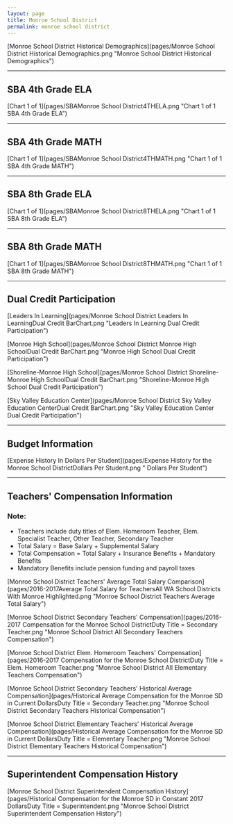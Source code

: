 ```yaml
---
layout: page
title: Monroe School District
permalink: monroe school district
---
```



[Monroe School District Historical Demographics](pages/Monroe School District Historical Demographics.png "Monroe School District Historical Demographics")

___

## SBA 4th Grade ELA

[Chart 1 of 1](pages/SBAMonroe School District4THELA.png "Chart 1 of 1 SBA 4th Grade ELA")


___

## SBA 4th Grade MATH

[Chart 1 of 1](pages/SBAMonroe School District4THMATH.png "Chart 1 of 1 SBA 4th Grade MATH")


___

## SBA 8th Grade ELA

[Chart 1 of 1](pages/SBAMonroe School District8THELA.png "Chart 1 of 1 SBA 8th Grade ELA")


___

## SBA 8th Grade MATH

[Chart 1 of 1](pages/SBAMonroe School District8THMATH.png "Chart 1 of 1 SBA 8th Grade MATH")


___

## Dual Credit Participation

[Leaders In Learning](pages/Monroe School District Leaders In LearningDual Credit BarChart.png "Leaders In Learning Dual Credit Participation")

[Monroe High School](pages/Monroe School District Monroe High SchoolDual Credit BarChart.png "Monroe High School Dual Credit Participation")

[Shoreline-Monroe High School](pages/Monroe School District Shoreline-Monroe High SchoolDual Credit BarChart.png "Shoreline-Monroe High School Dual Credit Participation")

[Sky Valley Education Center](pages/Monroe School District Sky Valley Education CenterDual Credit BarChart.png "Sky Valley Education Center Dual Credit Participation")


___

## Budget Information

[Expense History In Dollars Per Student](pages/Expense History for the Monroe School DistrictDollars Per Student.png " Dollars Per Student")


___

## Teachers' Compensation Information
### Note:
- Teachers include duty titles of Elem. Homeroom Teacher, Elem. Specialist Teacher, Other Teacher, Secondary Teacher
- Total Salary = Base Salary + Supplemental Salary
- Total Compensation = Total Salary + Insurance Benefits + Mandatory Benefits
- Mandatory Benefits include pension funding and payroll taxes

[Monroe School District Teachers' Average Total Salary Comparison](pages/2016-2017Average Total Salary for TeachersAll WA School Districts With Monroe Highlighted.png "Monroe School District Teachers Average Total Salary")

[Monroe School District Secondary Teachers' Compensation](pages/2016-2017 Compensation for the Monroe School DistrictDuty Title = Secondary Teacher.png "Monroe School District All Secondary Teachers Compensation")

[Monroe School District Elem. Homeroom Teachers' Compensation](pages/2016-2017 Compensation for the Monroe School DistrictDuty Title = Elem. Homeroom Teacher.png "Monroe School District All Elementary Teachers Compensation")

[Monroe School District Secondary Teachers' Historical Average Compensation](pages/Historical Average Compensation for the Monroe SD in Current DollarsDuty Title = Secondary Teacher.png "Monroe School District Secondary Teachers Historical Compensation")

[Monroe School District Elementary Teachers' Historical Average Compensation](pages/Historical Average Compensation for the Monroe SD in Current DollarsDuty Title = Elementary Teacher.png "Monroe School District Elementary Teachers Historical Compensation")


___

## Superintendent Compensation History

[Monroe School District Superintendent Compensation History](pages/Historical Compensation for the Monroe SD in Constant 2017 DollarsDuty Title = Superintendent.png "Monroe School District Superintendent Compensation History")

